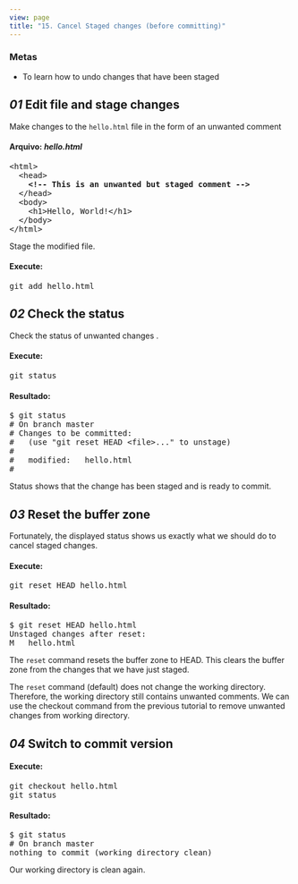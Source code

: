 ```yaml
---
view: page
title: "15. Cancel Staged changes (before committing)"
---
```


<h3>Metas</h3>

<ul><li>To learn how to undo changes that have been staged</li></ul>

<h2><em>01</em> Edit file and stage changes</h2>

<p>Make changes to the <code>hello.html</code> file in the form of an unwanted comment</p>

<h4 class="h4-pre">Arquivo: <em>hello.html</em></h4>

<pre class="file">&lt;html&gt;
  &lt;head&gt;
    <strong>&lt;!-- This is an unwanted but staged comment --&gt;</strong>
  &lt;/head&gt;
  &lt;body&gt;
    &lt;h1&gt;Hello, World!&lt;/h1&gt;
  &lt;/body&gt;
&lt;/html&gt;</pre>

<p>Stage the modified file.</p>

<h4 class="h4-pre">Execute:</h4>

<pre class="instructions">git add hello.html</pre>

<h2><em>02</em> Check the status </h2>

<p>Check the status of unwanted changes .</p>

<h4 class="h4-pre">Execute:</h4>

<pre class="instructions">git status</pre>

<h4 class="h4-pre">Resultado:</h4>

<pre class="sample">$ git status
# On branch master
# Changes to be committed:
#   (use "git reset HEAD &lt;file&gt;..." to unstage)
#
#	modified:   hello.html
#</pre>

<p>Status shows that the change has been staged and is ready to commit.</p>

<h2><em>03</em> Reset the buffer zone</h2>

<p>Fortunately, the displayed status shows us exactly what we should do to cancel staged changes.</p>

<h4 class="h4-pre">Execute:</h4>

<pre class="instructions">git reset HEAD hello.html</pre>

<h4 class="h4-pre">Resultado:</h4>

<pre class="sample">$ git reset HEAD hello.html
Unstaged changes after reset:
M	hello.html</pre>

<p>The <code>reset</code> command resets the buffer zone to HEAD. This clears the buffer zone from the changes that we have just staged.</p>

<p>The <code>reset</code> command (default) does not change the working directory. Therefore, the working directory still contains unwanted comments. We can use the checkout command from the previous tutorial to remove unwanted changes from working directory.</p>

<h2><em>04</em> Switch to commit version</h2>

<h4 class="h4-pre">Execute:</h4>

<pre class="instructions">git checkout hello.html
git status</pre>

<h4 class="h4-pre">Resultado:</h4>

<pre class="sample">$ git status
# On branch master
nothing to commit (working directory clean)</pre>

<p>Our working directory is clean again.</p>
